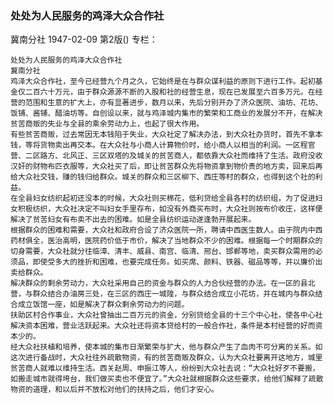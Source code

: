 ### 处处为人民服务的鸡泽大众合作社
冀南分社
1947-02-09
第2版()
专栏：

    处处为人民服务的鸡泽大众合作社
    冀南分社
    鸡泽大众合作社，至今已经营九个月之久，它始终是在与群众谋利益的原则下进行工作。起初基金仅二百六十万元，由于群众源源不断的入股和社的经营生息，现在已发展至六百多万元。在经营的范围和生意的扩大上，亦有显著进步，数月以来，先后分别开办了济众医院、油坊、花坊、饭铺、酱铺、醋油坊等。自创设以来，就与鸡泽城内集市的繁荣和工商业的发展分不开，在解决贫苦商贩的失业与全县的乘余劳动力上，也起了很大作用。
    有些贫苦商贩，过去常因无本钱陷于失业，大众社定了解决办法，到大众社办货时，首先不拿本钱，等将货物卖出再交本。在大众社与小商人计算物价时，给小商人以相当的利润。一区程官营、二区路方、北风正、三区双塔的及城关的贫苦商人，都依靠大众社而维持了生活。政府没收汉奸的财物布匹衣服等，大众社买了后，即让贫苦群众先将物资拿到物价贵的地方卖，回来后再给大众社交钱，赚的钱归给群众。城关的群众和三区柳下、西庄等村的群众，也得到这个社的利益。
    在全县妇女纺织起初还没本的时候，大众社则买棉花，低利贷给全县各村的纺织组，为了促进妇女积极纺织，大众社决定不叫妇女手里存布，如没有外商买布时，大众社则按布价收庄，这样便解决了贫苦妇女有布卖不出去的困难。如是全县纺织运动遂逢勃开展起来。
    根据群众的困难和需要，大众社和政府合设了济众医院一所，聘请中西医生数人。由于院内中西药材俱全，医治高明，医院药价低于市价，解决了当地群众不少的困难。根据每一个时期群众的切身需要，大众社就分往临漳、清丰、威县、南宫、临清、邢台、邯郸等地，卖买群众需用的必须品，即使受多大的挫折和困难，也要完成任务。如买席、颜料、铁器、磁品等等，并以廉价出卖给群众。
    解决群众的剩余劳动力，大众社采用自己的资金与群众的人力合伙经营的办法。在一区的县北营，与群众结合办油房三处，在三区的西庄一城隍，与群众结合成立小花坊，并在城内与群众结合成立饭馆一座，如是解决了群众剩余劳动力的问题。
    扶助区村合作事业，大众社曾抽出二百万元的资金，分别贷给全县的十三个中心社，使各中心社解决资本困难，营业活跃起来。大众社还将资本贷给村的一般合作社，条件是本村经营的好而资本少的。
    经大众社扶植和培养，使本城的集市日渐繁荣与扩大，他与群众产生了血肉不可分离的关系。如这次进行备战时，大众社往外疏散物资，有的贫苦商贩及群众，认为大众社要离开这地方，城里贫苦商人就难以维持生活。西关赵周、申振江等人，纷纷到大众社去说：“大众社好歹不要搬，如搬走城市就得垮台，我们做买卖也不便宜了。”大众社就根据群众这些要求，给他们解释了疏散物资的道理，和以后并不放松对他们的扶持之后，他们才安心。
